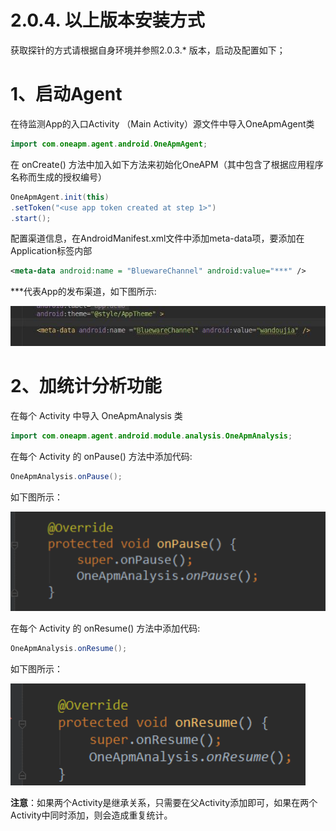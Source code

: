 # 2.0.4. 以上版本安装方式

获取探针的方式请根据自身环境并参照2.0.3.* 版本，启动及配置如下；

# 1、启动Agent

在待监测App的入口Activity （Main Activity）源文件中导入OneApmAgent类

```java
import com.oneapm.agent.android.OneApmAgent;
```

在 onCreate() 方法中加入如下方法来初始化OneAPM（其中包含了根据应用程序名称而生成的授权编号）

```java
OneApmAgent.init(this)
.setToken("<use app token created at step 1>")
.start();
```

配置渠道信息，在AndroidManifest.xml文件中添加meta-data项，要添加在Application标签内部

```xml
<meta-data android:name = "BluewareChannel" android:value="***" />
```

***代表App的发布渠道，如下图所示:

![agent](agent.jpg)

# 2、加统计分析功能

在每个 Activity 中导入 OneApmAnalysis 类

```java
import com.oneapm.agent.android.module.analysis.OneApmAnalysis;
```

在每个 Activity 的 onPause() 方法中添加代码:

```java
OneApmAnalysis.onPause();
```

如下图所示：

![](eclipse-statistics-onpause.png)

在每个 Activity 的 onResume() 方法中添加代码:

```java
OneApmAnalysis.onResume();
```

如下图所示：

![](eclipse-statistics-onresume.png)

**注意**：如果两个Activity是继承关系，只需要在父Activity添加即可，如果在两个Activity中同时添加，则会造成重复统计。